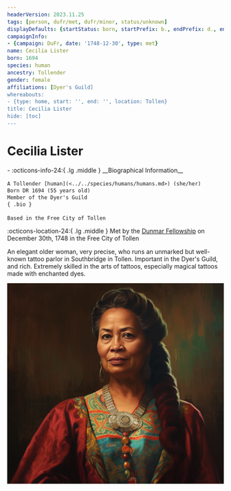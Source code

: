 ```yaml
---
headerVersion: 2023.11.25
tags: [person, dufr/met, dufr/minor, status/unknown]
displayDefaults: {startStatus: born, startPrefix: b., endPrefix: d., endStatus: died}
campaignInfo:
- {campaign: DuFr, date: '1748-12-30', type: met}
name: Cecilia Lister
born: 1694
species: human
ancestry: Tollender
gender: female
affiliations: [Dyer's Guild]
whereabouts:
- {type: home, start: '', end: '', location: Tollen}
title: Cecilia Lister
hide: [toc]
---
```


# Cecilia Lister
<div class="grid cards ext-narrow-margin ext-one-column" markdown>
- :octicons-info-24:{ .lg .middle } __Biographical Information__

    A Tollender [human](<../../species/humans/humans.md>) (she/her)  
    Born DR 1694 (55 years old)  
    Member of the Dyer's Guild  
    { .bio }

    Based in the Free City of Tollen
</div>



:octicons-location-24:{ .lg .middle } Met by the [Dunmar Fellowship](<../pcs/dunmar-fellowship/dunmar-fellowship.md>) on December 30th, 1748 in the Free City of Tollen  


An elegant older woman, very precise, who runs an unmarked but well-known tattoo parlor in Southbridge in Tollen. Important in the Dyer's Guild, and rich. Extremely skilled in the arts of tattoos, especially magical tattoos made with enchanted dyes.



![Cecilia Lister Portrait](../../assets/cecilia-lister-portrait.png)
